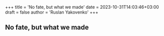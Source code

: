 +++
title = 'No fate, but what we made'
date = 2023-10-31T14:03:46+03:00
draft = false
author = 'Ruslan Yakovenko'
+++
## No fate, but what we made ##
